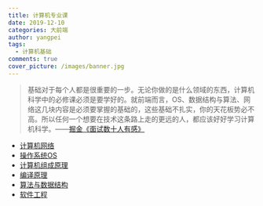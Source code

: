 ```yaml
---
title: 计算机专业课
date: 2019-12-10
categories: 大前端
author: yangpei
tags:
  - 计算机基础
comments: true
cover_picture: /images/banner.jpg
---
```


> 基础对于每个人都是很重要的一步。无论你做的是什么领域的东西，计算机科学中的必修课必须是要学好的。就前端而言，OS、数据结构与算法、网络这几块内容是必须要掌握的基础的，这些基础不扎实，你的天花板势必不高。所以任何一个想要在技术这条路上走的更远的人，都应该好好学习计算机科学。——[掘金《面试数十人有感》](https://juejin.im/post/5bd2d92c6fb9a05d0f17218c)

<!-- more -->

- [计算机网络](http://note.youdao.com/noteshare?id=79130226fc402291357ba9ad1082b9d7&sub=08F3755EAFCA4DA58FAE1075B8282B49)
- [操作系统OS](http://note.youdao.com/noteshare?id=3e2bf088723e7e131ffa291accca78db&sub=41D7709ACA3A4549BD38B065B62FD0BA)
- [计算机组成原理](http://note.youdao.com/noteshare?id=7801f065690a5f7f310b4832f1e703c7&sub=506FFE086CAC476FAA3A707C23B67F8E)
- [编译原理](http://note.youdao.com/noteshare?id=b889d1bd389ab7e2213531d957d8cf91&sub=3C7600988A3C4C90BBBA58BB3B3F2D8A)
- [算法与数据结构](http://note.youdao.com/noteshare?id=3bcf4041b791e007eb74da24ac69e799&sub=D4551B9F06954D0B8C0EBD924A0E44CF)
- [软件工程](http://note.youdao.com/noteshare?id=de3cbe35c20a99474ec54dcdb0ab7fd2&sub=33F7F583B2A04BAE91B06C94429FCB72)